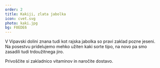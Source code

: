 ```yaml
---
order: 2
title: Kakiji, zlata jabolka
icon: cvet.svg
photo: kaki.jpg
bg: F8EDE6
---
```


V Vipavski dolini znana tudi kot rajska jabolka so pravi zaklad pozne jeseni. Na posestvu pridelujemo mehko užiten kaki sorte tipo, na novo pa smo zasadili tudi trdoužitnega jiro.

Privoščite si zakladnico vitaminov in naročite dostavo.